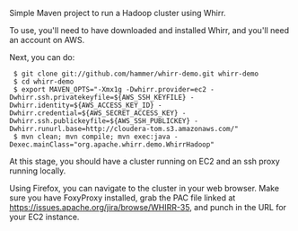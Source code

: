 Simple Maven project to run a Hadoop cluster using Whirr.

To use, you'll need to have downloaded and installed Whirr, and you'll need an account on AWS.

Next, you can do:

     $ git clone git://github.com/hammer/whirr-demo.git whirr-demo
     $ cd whirr-demo
     $ export MAVEN_OPTS="-Xmx1g -Dwhirr.provider=ec2 -Dwhirr.ssh.privatekeyfile=${AWS_SSH_KEYFILE} -Dwhirr.identity=${AWS_ACCESS_KEY_ID} -Dwhirr.credential=${AWS_SECRET_ACCESS_KEY} -Dwhirr.ssh.publickeyfile=${AWS_SSH_PUBLICKEY} -Dwhirr.runurl.base=http://cloudera-tom.s3.amazonaws.com/" 
     $ mvn clean; mvn compile; mvn exec:java -Dexec.mainClass="org.apache.whirr.demo.WhirrHadoop"

At this stage, you should have a cluster running on EC2 and an ssh proxy running locally.

Using Firefox, you can navigate to the cluster in your web browser. Make sure you have FoxyProxy installed,
grab the PAC file linked at https://issues.apache.org/jira/browse/WHIRR-35, and punch in the URL for your EC2 instance.

